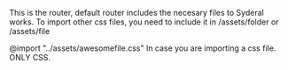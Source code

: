 This is the router, default router includes the necesary files to Syderal works. To import other css files, you need to include it in /assets/folder or /assets/file

@import "../assets/awesomefile.css" In case you are importing a css file. ONLY CSS.